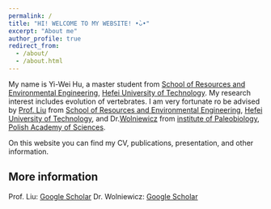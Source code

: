 ```yaml
---
permalink: /
title: "HI! WELCOME TO MY WEBSITE! •̀ᴗ•"
excerpt: "About me"
author_profile: true
redirect_from: 
  - /about/
  - /about.html
---
```


My name is Yi-Wei Hu, a master student from [School of Resources and Environmental Engineering](https://geoscience.hfut.edu.cn/), [Hefei University of Technology](https://www.hfut.edu.cn/). 
My research interest includes evolution of vertebrates. 
I am very fortunate ro be advised by [Prof. Liu](http://faculty.hfut.edu.cn/junliu/zh_CN/index.htm) from [School of Resources and Environmental Engineering](https://geoscience.hfut.edu.cn/), [Hefei University of Technology](https://www.hfut.edu.cn/), 
and Dr.[Wolniewicz](https://www.paleo.pan.pl/pracownicy/wolniewicz/andrzej_s_wolniewicz.html) from [institute of Paleobiology](https://www.paleo.pan.pl/), [Polish Academy of Sciences](https://scholar.google.com/citations?hl=zh-CN&user=P5XokDgAAAAJ).

On this website you can find my CV, publications, presentation, and other information. 



More information
------
Prof. Liu: [Google Scholar](https://scholar.google.com/citations?hl=zh-CN&user=LWycK8cAAAAJ)
Dr. Wolniewicz: [Google Scholar](https://scholar.google.com/citations?hl=zh-CN&user=P5XokDgAAAAJ)
